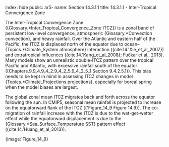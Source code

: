 index: hide
public: ar5-
name: Section 14.3.1.1
title: 14.3.1.1 - Inter-Tropical Convergence Zone

The Inter-Tropical Convergence Zone ({Glossary.*Inter_Tropical_Convergence_Zone ITCZ}) is a zonal band of persistent low-level convergence, atmospheric {Glossary.*Convection convection}, and heavy rainfall. Over the Atlantic and eastern half of the Pacific, the ITCZ is displaced north of the equator due to ocean–{Topics.*Climate_System atmosphere} interaction ({cite.14.'Xie_et_al_2007}) and extratropical influences ({cite.14.'Kang_et_al_2008}; Fučkar et al., 2013). Many models show an unrealistic double-ITCZ pattern over the tropical Pacific and Atlantic, with excessive rainfall south of the equator ({Chapters.9.9_4.9_4_2.9_4_2_5.9_4_2_5_1 Section 9.4.2.5.1}). This bias needs to be kept in mind in assessing ITCZ changes in model {Topics.*Climate_Projections projections}, especially for boreal spring when the model biases are largest.

The global zonal mean ITCZ migrates back and forth across the equator following the sun. In CMIP5, seasonal mean rainfall is projected to increase on the equatorward flank of the ITCZ ({'Figure_14_9 Figure 14.9}). The co-migration of rainfall increase with the ITCZ is due to the wet-get-wetter effect while the equatorward displacement is due to the {Glossary.*Sea_Surface_Temperature SST} pattern effect ({cite.14.'Huang_et_al_2013}).

{image:'Figure_14_9}
